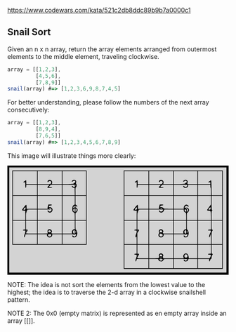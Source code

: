 https://www.codewars.com/kata/521c2db8ddc89b9b7a0000c1

## Snail Sort
Given an n x n array, return the array elements arranged from outermost elements to the middle element, traveling clockwise.

```js
array = [[1,2,3],
         [4,5,6],
         [7,8,9]]
snail(array) #=> [1,2,3,6,9,8,7,4,5]
```

For better understanding, please follow the numbers of the next array consecutively:

```js
array = [[1,2,3],
         [8,9,4],
         [7,6,5]]
snail(array) #=> [1,2,3,4,5,6,7,8,9]
```

This image will illustrate things more clearly:

<svg style="background-color:lightgray" preserveAspectRatio="xMidYMid meet" viewBox="0 0 715.000000 354.000000" height="354.000000pt" width="715.000000pt" xmlns="http://www.w3.org/2000/svg" version="1.0">
<g stroke="none" fill="#000000" transform="translate(0.000000,354.000000) scale(0.100000,-0.100000)">
<path d="M0 1770 l0 -1770 3575 0 3575 0 0 1770 0 1770 -3575 0 -3575 0 0 -1770z m7080 10 l0 -1700 -3510 0 -3510 0 0 1700 0 1700 3510 0 3510 0 0 -1700z"></path>
<path d="M160 2180 l0 -1200 1200 0 1200 0 0 1200 0 1200 -1200 0 -1200 0 0 -1200z m800 970 l0 -210 -175 0 -175 0 0 58 c0 32 -3 62 -6 65 -4 4 -20 -5 -36 -18 -16 -14 -34 -25 -39 -25 -5 0 -9 -7 -9 -15 0 -11 8 -13 30 -8 l30 6 0 -93 c0 -69 3 -91 13 -88 6 3 13 25 15 51 l3 47 175 0 174 0 0 -170 0 -170 -390 0 -390 0 0 390 0 390 390 0 390 0 0 -210z m800 0 l0 -210 -161 0 -161 0 6 34 c9 47 -7 81 -44 96 -44 18 -100 -7 -100 -45 0 -30 11 -32 28 -5 14 22 61 27 80 8 16 -16 15 -49 -2 -70 -12 -16 -35 -18 -220 -18 l-206 0 0 210 0 210 390 0 390 0 0 -210z m780 -180 l0 -390 -170 0 -170 0 0 123 c0 111 2 126 20 142 24 22 27 80 4 102 -9 9 -12 22 -8 32 24 52 -5 100 -60 101 -28 0 -76 -33 -76 -52 0 -13 30 -9 46 7 20 19 48 19 64 0 17 -20 6 -43 -25 -55 -14 -5 -24 -15 -23 -22 2 -10 -38 -14 -179 -16 l-183 -2 0 210 0 210 380 0 380 0 0 -390z m-1213 -88 c-54 -56 -50 -62 43 -62 47 0 80 4 80 10 0 6 -22 10 -48 10 -27 0 -52 3 -56 7 -3 4 8 22 26 40 l32 33 178 0 178 0 0 -170 0 -170 -390 0 -390 0 0 170 0 170 192 0 192 0 -37 -38z m853 -2 c0 -32 -4 -40 -18 -40 -11 0 -27 9 -37 20 -18 20 -45 27 -45 12 0 -20 29 -44 60 -51 l35 -7 3 -117 3 -117 -201 0 -200 0 0 170 0 170 200 0 200 0 0 -40z m32 8 c-9 -9 -12 -7 -12 12 0 19 3 21 12 12 9 -9 9 -15 0 -24z m-1252 -538 l0 -210 -170 0 -170 0 0 65 c0 50 -3 65 -15 65 -17 0 -137 -158 -132 -174 2 -6 27 -12 55 -14 l52 -3 0 -150 0 -149 -200 0 -200 0 0 390 0 390 390 0 390 0 0 -210z m800 -180 l0 -390 -390 0 -390 0 0 170 0 170 205 0 c130 0 205 4 205 10 0 6 -11 10 -25 10 -14 0 -25 5 -25 10 0 6 16 10 35 10 41 0 60 -26 50 -70 -9 -43 -84 -54 -99 -15 -8 22 -26 18 -26 -4 0 -26 37 -51 76 -51 45 0 86 49 82 99 -4 44 -55 85 -95 75 -22 -6 -24 -4 -21 22 3 26 7 29 47 34 69 8 65 30 -6 30 l-59 0 -12 -45 c-7 -25 -12 -56 -12 -70 l0 -25 -160 0 -160 0 0 210 0 210 390 0 390 0 0 -390z m420 250 l0 -139 -28 -15 c-39 -20 -52 -55 -52 -136 0 -64 2 -70 31 -94 17 -14 35 -26 40 -26 5 0 9 -51 9 -115 l0 -115 -200 0 -200 0 0 390 0 390 200 0 200 0 0 -140z m360 -250 l0 -390 -170 0 -170 0 0 116 c0 104 2 116 18 121 23 6 52 53 52 86 0 28 -35 77 -56 77 -9 0 -14 11 -14 30 0 34 5 37 26 15 19 -19 34 -19 34 -1 0 8 -13 24 -30 36 l-30 21 0 140 0 139 170 0 170 0 0 -390z m-360 41 c0 -26 -17 -40 -52 -41 -10 0 2 31 20 53 22 25 32 21 32 -12z m-1590 -38 c0 -45 -12 -63 -41 -63 -35 0 -36 12 -6 50 25 33 47 38 47 13z m1590 -78 c0 -30 -3 -55 -7 -55 -14 0 -30 15 -42 38 -10 19 -10 28 4 48 28 43 45 31 45 -31z m48 43 c19 -19 14 -63 -8 -83 -20 -18 -20 -17 -20 38 0 57 6 67 28 45z m-1268 -188 l0 -170 -180 0 -180 0 0 120 c0 73 4 120 10 120 6 0 10 13 10 29 0 17 6 31 16 35 13 5 14 9 4 21 -11 13 8 15 154 15 l166 0 0 -170z m-380 -334 l0 -145 -37 -3 c-52 -4 -56 -28 -4 -28 41 0 41 0 41 -38 0 -21 -9 -57 -20 -80 -21 -42 -27 -102 -11 -102 10 0 31 54 31 81 0 18 12 19 190 19 l190 0 0 -160 0 -160 -390 0 -390 0 0 380 0 380 200 0 200 0 0 -144z m380 -66 l0 -210 -180 0 c-121 0 -180 3 -180 11 0 6 14 30 31 55 33 48 31 64 -7 64 l-24 0 0 145 0 145 180 0 180 0 0 -210z m800 0 l0 -210 -165 0 c-141 0 -167 2 -172 16 -3 8 -1 20 6 27 32 32 -11 97 -63 97 -59 -1 -75 -28 -64 -110 l3 -25 -162 -3 -163 -2 0 210 0 210 390 0 390 0 0 -210z m420 71 l0 -140 -27 -3 c-39 -4 -76 -62 -68 -105 l6 -33 -156 0 -155 0 0 210 0 210 200 0 200 0 0 -139z m360 -241 l0 -380 -380 0 -380 0 0 160 0 160 171 0 c95 0 179 -4 189 -10 13 -7 27 -6 44 2 15 6 29 8 32 5 13 -12 -6 -54 -31 -67 -22 -12 -27 -11 -48 8 -13 12 -26 22 -30 22 -12 0 -8 -35 5 -48 19 -19 85 -15 107 7 20 20 41 80 41 118 0 33 -29 101 -46 107 -11 4 -14 34 -14 151 l0 145 170 0 170 0 0 -380z m-1146 54 c18 -18 19 -24 7 -42 -12 -20 -75 -11 -79 11 -8 40 42 62 72 31z m786 -39 c0 -46 -3 -55 -18 -55 -27 0 -42 20 -42 57 0 20 7 36 18 42 35 21 42 13 42 -44z m-1560 35 c0 -5 -4 -10 -10 -10 -5 0 -10 5 -10 10 0 6 5 10 10 10 6 0 10 -4 10 -10z m1600 -35 c0 -19 -4 -35 -10 -35 -5 0 -10 16 -10 35 0 19 5 35 10 35 6 0 10 -16 10 -35z m-940 -102 c0 -69 106 -102 149 -47 12 15 21 37 21 50 l0 24 155 0 155 0 0 -160 0 -160 -390 0 -390 0 0 160 0 160 150 0 150 0 0 -27z m140 2 c0 -52 -76 -70 -101 -24 -18 35 -4 49 51 49 47 0 50 -2 50 -25z"></path>
<path d="M3760 1790 l0 -1590 1600 0 1600 0 0 1590 0 1590 -1600 0 -1600 0 0 -1590z m800 1360 l0 -210 -175 0 -175 0 0 58 c0 32 -3 62 -6 65 -4 4 -20 -5 -36 -18 -16 -14 -34 -25 -39 -25 -5 0 -9 -7 -9 -15 0 -11 8 -13 30 -8 l30 6 0 -93 c0 -69 3 -91 13 -88 6 3 13 25 15 51 l3 47 175 0 174 0 0 -170 0 -170 -390 0 -390 0 0 390 0 390 390 0 390 0 0 -210z m800 0 l0 -210 -161 0 -161 0 6 34 c9 47 -7 81 -44 96 -44 18 -100 -7 -100 -45 0 -30 11 -32 28 -5 14 22 61 27 80 8 16 -16 15 -49 -2 -70 -12 -16 -35 -18 -220 -18 l-206 0 0 210 0 210 390 0 390 0 0 -210z m780 0 l0 -210 -159 0 c-135 0 -160 2 -165 16 -3 8 -1 24 5 35 21 41 -13 88 -65 89 -28 0 -76 -33 -76 -52 0 -13 30 -9 46 7 20 19 48 19 64 0 17 -20 6 -43 -25 -55 -14 -5 -24 -15 -23 -22 2 -10 -38 -14 -179 -16 l-183 -2 0 210 0 210 380 0 380 0 0 -210z m800 -180 l0 -390 -169 0 -168 0 -5 234 c-3 129 -9 239 -13 245 -4 8 -17 3 -37 -14 -16 -14 -34 -25 -39 -25 -5 0 -9 -7 -9 -15 0 -11 8 -13 30 -8 28 5 30 4 30 -26 l0 -31 -200 0 -200 0 0 210 0 210 390 0 390 0 0 -390z m-2013 -88 c-54 -56 -50 -62 43 -62 47 0 80 4 80 10 0 6 -22 10 -48 10 -27 0 -52 3 -56 7 -3 4 8 22 26 40 l32 33 178 0 178 0 0 -170 0 -170 -390 0 -390 0 0 170 0 170 192 0 192 0 -37 -38z m888 28 c9 -15 -20 -57 -46 -65 -14 -5 -28 0 -43 14 -40 38 -65 20 -26 -19 46 -46 140 -11 140 52 l0 28 150 0 150 0 0 -170 0 -170 -380 0 -380 0 0 170 0 170 214 0 c139 0 217 -4 221 -10z m745 -40 c0 -27 5 -50 10 -50 6 0 10 -47 10 -120 l0 -120 -210 0 -210 0 0 170 0 170 200 0 200 0 0 -50z m-2000 -520 l0 -210 -170 0 -170 0 0 65 c0 50 -3 65 -15 65 -17 0 -137 -158 -132 -174 2 -6 27 -12 55 -14 l52 -3 0 -150 0 -149 -200 0 -200 0 0 390 0 390 390 0 390 0 0 -210z m800 0 l0 -210 -149 0 c-123 0 -151 3 -162 16 -21 25 -64 43 -88 37 -20 -5 -22 -2 -19 23 3 26 7 29 47 34 69 8 65 30 -6 30 l-59 0 -12 -45 c-7 -25 -12 -56 -12 -70 l0 -25 -160 0 -160 0 0 210 0 210 390 0 390 0 0 -210z m780 -180 l0 -390 -170 0 -170 0 0 116 c0 104 2 116 18 121 23 6 52 53 52 86 0 13 -10 37 -22 52 -20 25 -25 27 -74 22 -46 -5 -52 -3 -47 11 17 49 69 68 99 37 20 -20 36 -19 32 2 -2 9 -18 26 -36 36 -28 17 -37 17 -63 7 -35 -15 -59 -56 -59 -100 l0 -30 -160 0 -160 0 0 210 0 210 380 0 380 0 0 -390z m440 250 l0 -139 -65 -87 c-36 -48 -64 -92 -62 -98 2 -6 28 -13 57 -16 67 -6 68 -9 69 -177 l1 -123 -210 0 -210 0 0 390 0 390 210 0 210 0 0 -140z m360 -250 l0 -390 -170 0 -170 0 0 146 c0 128 2 148 18 160 16 12 16 13 0 19 -16 7 -18 27 -18 231 l0 224 170 0 170 0 0 -390z m-2750 3 c0 -45 -12 -63 -41 -63 -35 0 -36 12 -6 50 25 33 47 38 47 13z m2378 -20 c-3 -35 -6 -38 -35 -41 -39 -4 -42 9 -10 48 32 41 49 38 45 -7z m-1553 -3 c4 -6 -10 -10 -34 -10 -23 0 -41 5 -41 10 0 6 15 10 34 10 19 0 38 -4 41 -10z m803 -6 c28 -19 29 -65 2 -89 -20 -18 -20 -17 -20 33 0 46 -2 52 -21 52 -11 0 -17 5 -14 10 9 14 27 12 53 -6z m-1258 -194 l0 -170 -180 0 -180 0 0 120 c0 73 4 120 10 120 6 0 10 13 10 29 0 17 6 31 16 35 13 5 14 9 4 21 -11 13 8 15 154 15 l166 0 0 -170z m465 143 c-8 -34 -5 -32 -42 -39 -24 -5 -35 -1 -49 15 -23 26 -34 27 -34 2 0 -26 37 -51 76 -51 36 0 84 46 84 81 0 18 9 19 150 19 l150 0 0 -170 0 -170 -390 0 -390 0 0 170 0 170 226 0 226 0 -7 -27z m675 -2 c0 -20 9 -37 31 -55 17 -14 35 -26 40 -26 5 0 9 -51 9 -115 l0 -115 -200 0 -200 0 0 170 0 170 160 0 160 0 0 -29z m80 -11 c0 -22 -3 -40 -7 -40 -23 1 -59 53 -48 70 3 6 17 10 31 10 21 0 24 -4 24 -40z m-1600 -464 l0 -145 -37 -3 c-52 -4 -56 -28 -4 -28 41 0 41 0 41 -38 0 -21 -9 -57 -20 -80 -19 -39 -27 -102 -14 -102 4 0 13 8 20 18 11 14 13 -2 14 -110 l0 -128 -200 0 -200 0 0 380 0 380 200 0 200 0 0 -144z m380 -236 l0 -380 -180 0 -180 0 0 181 0 180 31 45 c33 48 31 64 -7 64 l-24 0 0 145 0 145 180 0 180 0 0 -380z m800 170 l0 -210 -165 0 c-141 0 -167 2 -172 16 -3 8 -1 20 6 27 32 32 -11 97 -63 97 -56 -1 -87 -45 -65 -94 10 -21 9 -29 -4 -44 -23 -26 -21 -71 5 -99 32 -34 99 -32 127 3 12 15 21 37 21 50 l0 24 155 0 155 0 0 -160 0 -160 -390 0 -390 0 0 380 0 380 390 0 390 0 0 -210z m420 71 l0 -140 -27 -3 c-39 -4 -76 -62 -68 -105 l6 -33 -156 0 -155 0 0 210 0 210 200 0 200 0 0 -139z m360 -241 l0 -380 -380 0 -380 0 0 160 0 160 171 0 c95 0 179 -4 189 -10 13 -7 27 -6 44 2 15 6 29 8 32 5 13 -12 -6 -54 -31 -67 -22 -12 -27 -11 -48 8 -13 12 -26 22 -30 22 -12 0 -8 -35 5 -48 19 -19 85 -15 107 7 20 20 41 80 41 118 0 33 -29 101 -46 107 -11 4 -14 34 -14 151 l0 145 170 0 170 0 0 -380z m440 236 l0 -145 -47 -3 c-66 -4 -70 -28 -4 -28 62 0 64 -8 21 -95 -28 -58 -40 -125 -21 -125 10 0 31 54 31 81 0 11 5 19 10 19 6 0 10 -60 10 -160 l0 -160 -210 0 -210 0 0 380 0 380 210 0 210 0 0 -144z m360 -236 l0 -380 -170 0 -170 0 0 196 c0 182 1 198 21 225 21 30 19 49 -7 49 -11 0 -14 25 -14 145 l0 145 170 0 170 0 0 -380z m-1946 54 c18 -18 19 -24 7 -42 -12 -20 -75 -11 -79 11 -8 40 42 62 72 31z m786 -39 c0 -46 -3 -55 -18 -55 -27 0 -42 20 -42 57 0 20 7 36 18 42 35 21 42 13 42 -44z m-1560 35 c0 -5 -4 -10 -10 -10 -5 0 -10 5 -10 10 0 6 5 10 10 10 6 0 10 -4 10 -10z m1600 -35 c0 -19 -4 -35 -10 -35 -5 0 -10 16 -10 35 0 19 5 35 10 35 6 0 10 -16 10 -35z m-827 -67 c35 -17 36 -52 2 -74 -47 -31 -101 17 -75 66 12 23 34 25 73 8z m-813 -492 l0 -145 -37 -3 c-52 -4 -56 -28 -4 -28 41 0 41 0 41 -38 0 -21 -9 -57 -20 -80 -21 -43 -27 -102 -10 -102 5 0 15 18 21 40 l12 40 189 0 188 0 0 -150 0 -150 -390 0 -390 0 0 380 0 380 200 0 200 0 0 -144z m380 -76 l0 -220 -180 0 c-175 0 -180 1 -180 21 0 11 14 40 31 65 33 48 31 64 -7 64 l-24 0 0 145 0 145 180 0 180 0 0 -220z m800 0 l0 -220 -158 0 -159 0 -13 25 c-10 20 -11 28 -2 37 33 33 -9 98 -62 98 -56 -1 -87 -45 -65 -94 10 -22 9 -29 -6 -46 -17 -18 -31 -20 -167 -20 l-148 0 0 220 0 220 390 0 390 0 0 -220z m780 0 l0 -220 -140 0 -140 0 0 30 c0 44 -28 105 -54 119 -38 21 -78 10 -104 -29 -22 -33 -23 -44 -7 -97 l7 -23 -161 0 -161 0 0 220 0 220 380 0 380 0 0 -220z m440 76 l0 -145 -47 -3 c-66 -4 -70 -28 -4 -28 60 0 64 -11 29 -77 l-23 -43 -187 0 -188 0 0 220 0 220 210 0 210 0 0 -144z m360 -236 l0 -380 -390 0 -390 0 0 150 0 150 180 0 180 0 0 -40 c0 -51 16 -51 31 -1 7 24 19 41 30 44 15 4 19 15 19 47 0 26 8 53 21 71 21 30 19 49 -7 49 -11 0 -14 25 -14 145 l0 145 170 0 170 0 0 -380z m-1946 54 c18 -18 19 -24 7 -42 -12 -20 -75 -11 -79 11 -8 40 42 62 72 31z m807 6 c13 -7 19 -21 19 -43 0 -40 -15 -57 -50 -57 -35 0 -50 17 -50 57 0 45 38 66 81 43z m-1581 -10 c0 -5 -4 -10 -10 -10 -5 0 -10 5 -10 10 0 6 5 10 10 10 6 0 10 -4 10 -10z m780 -100 c0 -5 -18 -10 -41 -10 -24 0 -38 4 -34 10 3 6 22 10 41 10 19 0 34 -4 34 -10z m-120 -47 c0 -60 109 -87 149 -37 12 15 21 33 21 40 0 11 31 14 155 14 l155 0 0 -150 0 -150 -390 0 -390 0 0 150 0 150 150 0 c134 0 150 -2 150 -17z m140 3 c0 -16 -37 -46 -57 -46 -15 0 -53 36 -53 50 0 6 25 10 55 10 41 0 55 -4 55 -14z m800 4 c0 -13 -41 -50 -55 -50 -7 0 -20 9 -30 20 -22 25 -35 26 -35 2 0 -27 20 -42 58 -42 45 0 67 13 82 50 l12 30 144 0 144 0 0 -150 0 -150 -380 0 -380 0 0 150 0 150 220 0 c134 0 220 -4 220 -10z"></path>
</g>
</svg>

NOTE: The idea is not sort the elements from the lowest value to the highest; the idea is to traverse the 2-d array in a clockwise snailshell pattern.

NOTE 2: The 0x0 (empty matrix) is represented as en empty array inside an array [[]].
